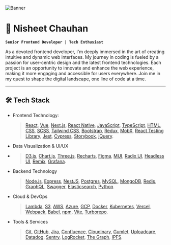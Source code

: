 ![Banner](https://github.com/nisheet94/nisheet94/blob/main/Bannerv2.png)

# 🚀 Nisheet Chauhan

**`Senior Frontend Developer | Tech Enthusiast`**

As a devoted frontend developer, I'm deeply immersed in the art of creating intuitive and dynamic web interfaces. My journey in coding is fueled by a passion for user-centric design and the latest frontend technologies. Each project is an opportunity to innovate and enhance the web experience, making it more engaging and accessible for users everywhere. Join me in my quest to shape the digital landscape, one line of code at a time. 

---

## 🛠️ Tech Stack

- Frontend Technology:
  
  > [React](https://react.dev/), [Vue](https://vuejs.org/), [Next.js](https://nextjs.org/), [React Native](https://reactnative.dev/), [JavaScript](https://www.javascript.com/), [TypeScript](https://www.typescriptlang.org/), [HTML](https://html.spec.whatwg.org/), [CSS](https://www.w3.org/Style/CSS/Overview.en.html), [SCSS](https://sass-lang.com/), [Tailwind CSS](https://tailwindcss.com/), [Bootstrap](https://getbootstrap.com/), [Redux](https://redux.js.org/), [MobX](https://mobx.js.org/README.html), [React Testing Library](https://testing-library.com/docs/react-testing-library/intro/), [Jest](https://jestjs.io/), [Cypress](https://www.cypress.io/), [Storybook](https://storybook.js.org/), [jQuery](https://jquery.com/). 


- Data Visualization & UI/UX
- 
  > [D3.js](https://d3js.org/), [Chart.js](https://www.chartjs.org/), [Three.js](https://threejs.org/), [Recharts](https://recharts.org/), [Figma](https://www.figma.com/), [MUI](https://mui.com/), [Radix UI](https://radix-ui.com/), [Headless UI](https://headlessui.dev/), [Remix](https://remix.run/), [Grafana](https://grafana.com/).

- Backend Technology

  > [Node.js](https://nodejs.org/), [Express](https://expressjs.com/), [NestJS](https://nestjs.com/), [Postgres](https://www.postgresql.org/), [MySQL](https://www.mysql.com/), [MongoDB](https://www.mongodb.com/), [Redis](https://redis.io/), [GraphQL](https://graphql.org/), [Swagger](https://swagger.io/), [Elasticsearch](https://www.elastic.co/), [Python](https://www.python.org/).
- Cloud & DevOps

  > [Lambda](https://aws.amazon.com/lambda/), [S3](https://aws.amazon.com/s3/), [AWS](https://aws.amazon.com/), [Azure](https://azure.microsoft.com/), [GCP](https://cloud.google.com/), [Docker](https://www.docker.com/), [Kubernetes](https://kubernetes.io/), [Vercel](https://vercel.com/), [Webpack](https://webpack.js.org/), [Babel](https://babeljs.io/), [npm](https://www.npmjs.com/), [Vite](https://vitejs.dev/), [Turborepo](https://turborepo.dev/).

- Tools & Services

  > [Git](https://git-scm.com/), [GitHub](https://github.com/), [Jira](https://www.atlassian.com/software/jira), [Confluence](https://www.atlassian.com/software/confluence), [Cloudinary](https://cloudinary.com/), [Gumlet](https://www.gumlet.com/), [Uploadcare](https://uploadcare.com/), [Datadog](https://www.datadog.com/), [Sentry](https://sentry.io/), [LogRocket](https://logrocket.com/), [The Graph](https://thegraph.com/), [IPFS](https://ipfs.io/).

<br />
